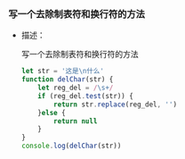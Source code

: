 ### 写一个去除制表符和换行符的方法

- 描述：

  写一个去除制表符和换行符的方法

  ```js
  let str = '这是\n什么'
  function delChar(str) {
      let reg_del = /\s+/
      if (reg_del.test(str)) {
          return str.replace(reg_del, '')
      }else {
          return null
      }
  }
  console.log(delChar(str))
  ```

  